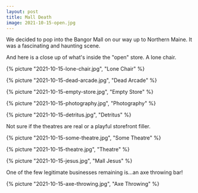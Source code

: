 ```yaml
---
layout: post
title: Mall Death
image: 2021-10-15-open.jpg
---
```


We decided to pop into the Bangor Mall on our way up to Northern Maine. It was a
fascinating and haunting scene.

<!--more-->

And here is a close up of what's inside the "open" store. A lone chair.

{% picture "2021-10-15-lone-chair.jpg", "Lone Chair" %}

{% picture "2021-10-15-dead-arcade.jpg", "Dead Arcade" %}

{% picture "2021-10-15-empty-store.jpg", "Empty Store" %}

{% picture "2021-10-15-photography.jpg", "Photography" %}

{% picture "2021-10-15-detritus.jpg", "Detritus" %}

Not sure if the theatres are real or a playful storefront filler.

{% picture "2021-10-15-some-theatre.jpg", "Some Theatre" %}

{% picture "2021-10-15-theatre.jpg", "Theatre" %}

{% picture "2021-10-15-jesus.jpg", "Mall Jesus" %}

One of the few legitimate businesses remaining is...an axe throwing bar!

{% picture "2021-10-15-axe-throwing.jpg", "Axe Throwing" %}
